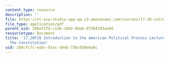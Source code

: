 ```yaml
---
content_type: resource
description: ''
file: https://ol-ocw-studio-app-qa.s3.amazonaws.com/courses/17-20-introduction-to-the-american-political-process-fall-2020/108cfc7cea5c91eca9eb73bc658e6a6c_MIT17_20F20_lec7.pdf
file_type: application/pdf
parent_uid: 106ef2fd-c116-c0d2-0dab-97364103aa9d
resourcetype: Document
title: '17.20F20 Introduction to the American Political Process Lecture Slides 7:
  The Constitution'
uid: 108cfc7c-ea5c-91ec-a9eb-73bc658e6a6c
---
```

